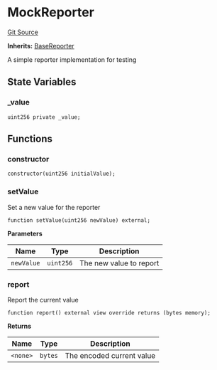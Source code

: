 # MockReporter
[Git Source](https://github.com/SovaNetwork/fountfi/blob/a2137abe6629a13ef56e85f61ccb9fcfe0d3f27a/src/mocks/MockReporter.sol)

**Inherits:**
[BaseReporter](/src/reporter/BaseReporter.sol/abstract.BaseReporter.md)

A simple reporter implementation for testing


## State Variables
### _value

```solidity
uint256 private _value;
```


## Functions
### constructor


```solidity
constructor(uint256 initialValue);
```

### setValue

Set a new value for the reporter


```solidity
function setValue(uint256 newValue) external;
```
**Parameters**

|Name|Type|Description|
|----|----|-----------|
|`newValue`|`uint256`|The new value to report|


### report

Report the current value


```solidity
function report() external view override returns (bytes memory);
```
**Returns**

|Name|Type|Description|
|----|----|-----------|
|`<none>`|`bytes`|The encoded current value|


